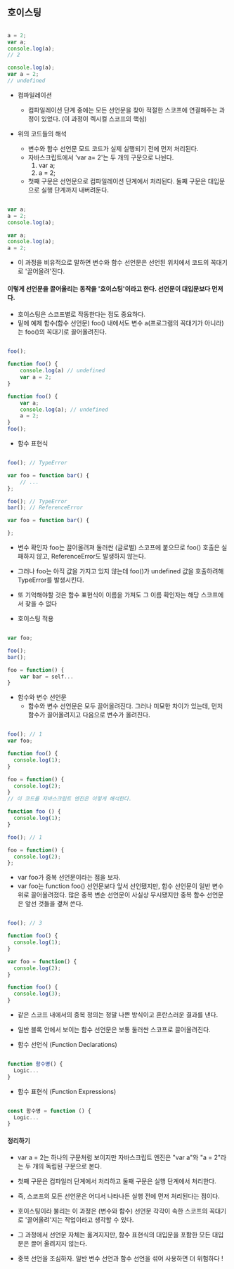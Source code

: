## 호이스팅

```Javascript

a = 2;
var a;
console.log(a);
// 2

console.log(a);
var a = 2;
// undefined

```

- 컴파일레이션

  - 컴파일레이션 단계 중에는 모든 선언문을 찾아 적절한 스코프에 연결해주는 과정이 있었다. (이 과정이 렉시컬 스코프의 핵심)

- 위의 코드들의 해석
  - 변수와 함수 선언문 모드 코드가 실제 실행되기 전에 먼저 처리된다.
  - 자바스크립트에서 'var a= 2'는 두 개의 구문으로 나뉜다.
    1. var a;
    2. a = 2;
  - 첫째 구문은 선언문으로 컴파일레이션 단계에서 처리된다. 둘째 구문은 대입문으로 실행 단계까지 내버려둔다.

```Javascript

var a;
a = 2;
console.log(a);

var a;
console.log(a);
a = 2;


```

- 이 과정을 비유적으로 말하면 변수와 함수 선언문은 선언된 위치에서 코드의 꼭대기로 '끌어올려'진다.

#### 이렇게 선언문을 끌어올리는 동작을 '호이스팅'이라고 한다. 선언문이 대입문보다 먼저다.

- 호이스팅은 스코프별로 작동한다는 점도 중요하다.
- 밑에 예제 함수(함수 선언문) foo() 내에서도 변수 a(프로그램의 꼭대기가 아니라)는 foo()의 꼭대기로 끌어올려진다.

```Javascript

foo();

function foo() {
    console.log(a) // undefined
    var a = 2;
}

function foo() {
    var a;
    console.log(a); // undefined
    a = 2;
}
foo();

```

- 함수 표현식

```Javascript

foo(); // TypeError

var foo = function bar() {
    // ...
};

foo(); // TypeError
bar(); // ReferenceError

var foo = function bar() {

};

```

- 변수 확인자 foo는 끌어올려져 둘러싼 (글로벌) 스코프에 붙으므로 foo() 호출은 실패하지 않고, ReferenceError도 발생하지 않는다.
- 그러나 foo는 아직 값을 가지고 있지 않는데 foo()가 undefined 값을 호출하려해 TypeError를 발생시킨다.
- 또 기억해야할 것은 함수 표현식이 이름을 가져도 그 이름 확인자는 해당 스코프에서 찾을 수 없다

- 호이스팅 적용

```Javascript

var foo;

foo();
bar();

foo = function() {
    var bar = self...
}

```

- 함수와 변수 선언문
  - 함수와 변수 선언문은 모두 끌어올려진다. 그러나 미묘한 차이가 있는데, 먼저 함수가 끌어올려지고 다음으로 변수가 올려진다.

```Javascript

foo(); // 1
var foo;

function foo() {
  console.log(1);
}

foo = function() {
  console.log(2);
}
// 이 코드를 자바스크립트 엔진은 이렇게 해석한다.

function foo () {
  console.log(1);
}

foo(); // 1

foo = function() {
  console.log(2);
};

```

- var foo가 중복 선언문이라는 점을 보자.
- var foo는 function foo() 선언문보다 앞서 선언됐지만, 함수 선언문이 일반 변수 위로 끌어올려졌다.
  많은 중복 변순 선언문이 사실상 무시됐지만 중복 함수 선언문은 앞선 것들을 곂쳐 쓴다.

```Javascript

foo(); // 3

function foo() {
  console.log(1);
}

var foo = function() {
  console.log(2);
}

function foo() {
  console.log(3);
}

```

- 같은 스코프 내에서의 중복 정의는 정말 나쁜 방식이고 혼란스러운 결과를 낸다.
- 일반 블록 안에서 보이는 함수 선언문은 보통 둘러싼 스코프로 끌어올려진다.

- 함수 선언식 (Function Declarations)

```Javascript

function 함수명() {
  Logic...
}

```

- 함수 표현식 (Function Expressions)

```Javascript

const 함수명 = function () {
  Logic...
}

```

#### 정리하기

- var a = 2는 하나의 구문처럼 보이지만 자바스크립트 엔진은 "var a"와 "a = 2"라는 두 개의 독립된 구문으로 본다.
- 첫째 구문은 컴파일러 단계에서 처리하고 둘째 구문은 실행 단계에서 처리한다.

- 즉, 스코프의 모든 선언문은 어디서 나타나든 실행 전에 먼저 처리된다는 점이다.
- 호이스팅이라 불리는 이 과정은 (변수와 함수) 선언문 각각이 속한 스코프의 꼭대기로 '끌어올려'지는 작업이라고 생각할 수 있다.
- 그 과정에서 선언문 자체는 옮겨지지만, 함수 표현식의 대입문을 포함한 모든 대입문은 끌어 올려지지 않는다.
- 중복 선언을 조심하자. 일반 변수 선언과 함수 선언을 섞어 사용하면 더 위험하다 !
